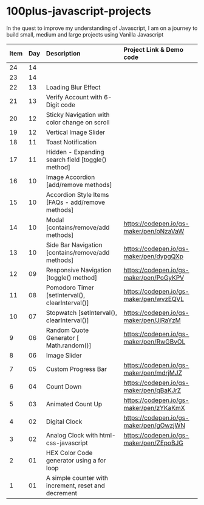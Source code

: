 # 100plus-javascript-projects

In the quest to improve my understanding of Javascript, I am on a journey to build small, medium and large projects using Vanilla Javascript

| Item | Day | Description                                          | Project Link & Demo code                |
| ---- | :-- | :--------------------------------------------------- | :-------------------------------------- |
| 24   | 14  |                                                      |                                         |
| 23   | 14  |                                                      |                                         |
| 22   | 13  | Loading Blur Effect                                  |                                         |
| 21   | 13  | Verify Account with 6-Digit code                     |                                         |
| 20   | 12  | Sticky Navigation with color change on scroll        |                                         |
| 19   | 12  | Vertical Image Slider                                |                                         |
| 18   | 11  | Toast Notification                                   |                                         |
| 17   | 11  | Hidden - Expanding search field [toggle() method]    |                                         |
| 16   | 10  | Image Accordion [add/remove methods]                 |                                         |
| 15   | 10  | Accordion Style Items [FAQs - add/remove methods]    |                                         |
| 14   | 10  | Modal [contains/remove/add methods]                  | https://codepen.io/gs-maker/pen/oNzaVaW |
| 13   | 10  | Side Bar Navigation [contains/remove/add methods]    | https://codepen.io/gs-maker/pen/dypgQXp |
| 12   | 09  | Responsive Navigation [toggle() method]              | https://codepen.io/gs-maker/pen/PoGyKPV |
| 11   | 08  | Pomodoro Timer [setInterval(), clearInterval()]      | https://codepen.io/gs-maker/pen/wvzEQVL |
| 10   | 07  | Stopwatch [setInterval(), clearInterval()]           | https://codepen.io/gs-maker/pen/JjRaYzM |
| 9    | 06  | Random Quote Generator [ Math.random()]              | https://codepen.io/gs-maker/pen/RwGBvOL |
| 8    | 06  | Image Slider                                         |                                         |
| 7    | 05  | Custom Progress Bar                                  | https://codepen.io/gs-maker/pen/mdrjMJZ |
| 6    | 04  | Count Down                                           | https://codepen.io/gs-maker/pen/qBaKJrZ |
| 5    | 03  | Animated Count Up                                    | https://codepen.io/gs-maker/pen/zYKaKmX |
| 4    | 02  | Digital Clock                                        | https://codepen.io/gs-maker/pen/gOwzjWN |
| 3    | 02  | Analog Clock with html-css-javascript                | https://codepen.io/gs-maker/pen/ZEpoBJG |
| 2    | 01  | HEX Color Code generator using a for loop            |                                         |
| 1    | 01  | A simple counter with increment, reset and decrement |                                         |
